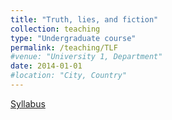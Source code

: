 ```yaml
---
title: "Truth, lies, and fiction"
collection: teaching
type: "Undergraduate course"
permalink: /teaching/TLF
#venue: "University 1, Department"
date: 2014-01-01
#location: "City, Country"
---
```

[Syllabus](../assets/TLF.pdf)

